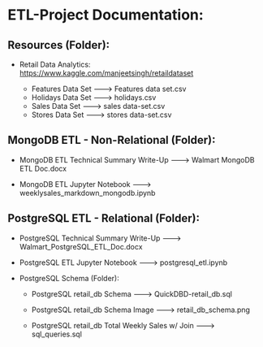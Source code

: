 # ETL-Project Documentation:

## Resources (Folder):
  
  * Retail Data Analytics: https://www.kaggle.com/manjeetsingh/retaildataset
       
       * Features Data Set ---> Features data set.csv
       * Holidays Data Set ---> holidays.csv
       * Sales Data Set ---> sales data-set.csv
       * Stores Data Set ---> stores data-set.csv
      
## MongoDB ETL - Non-Relational (Folder):

  * MongoDB ETL Technical Summary Write-Up ---> Walmart MongoDB ETL Doc.docx
  
  * MongoDB ETL Jupyter Notebook ---> weeklysales_markdown_mongodb.ipynb
      
## PostgreSQL ETL - Relational (Folder):

  * PostgreSQL Technical Summary Write-Up ---> Walmart_PostgreSQL_ETL_Doc.docx

  * PostgreSQL ETL Jupyter Notebook ---> postgresql_etl.ipynb
  
  * PostgreSQL Schema (Folder):

	  * PostgreSQL retail_db Schema ---> QuickDBD-retail_db.sql
		  
	  * PostgreSQL retail_db Schema Image ---> retail_db_schema.png
	  
	  * PostgreSQL retail_db Total Weekly Sales w/ Join ---> sql_queries.sql

